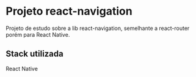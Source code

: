 # Projeto react-navigation

Projeto de estudo sobre a lib react-navigation, semelhante a react-router porém para React Native.

## Stack utilizada

React Native
